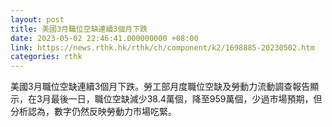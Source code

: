 ```yaml
---
layout: post
title: 美國3月職位空缺連續3個月下跌
date: 2023-05-02 22:46:41.000000000 +08:00
link: https://news.rthk.hk/rthk/ch/component/k2/1698885-20230502.htm
categories: rthk
---
```


美國3月職位空缺連續3個月下跌。勞工部月度職位空缺及勞動力流動調查報告顯示，在3月最後一日，職位空缺減少38.4萬個，降至959萬個，少過市場預期，但分析認為，數字仍然反映勞動力市場吃緊。
